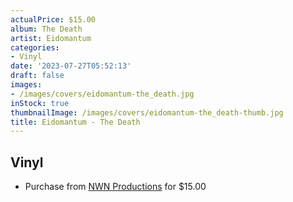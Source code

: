 ```yaml
---
actualPrice: $15.00
album: The Death
artist: Eidomantum
categories:
- Vinyl
date: '2023-07-27T05:52:13'
draft: false
images:
- /images/covers/eidomantum-the_death.jpg
inStock: true
thumbnailImage: /images/covers/eidomantum-the_death-thumb.jpg
title: Eidomantum - The Death
---
```


## Vinyl
* Purchase from [NWN Productions](http://shop.nwnprod.com/index.php?route=product/product&path=76&product_id=34803&sort=pd.name&order=ASC) for $15.00
